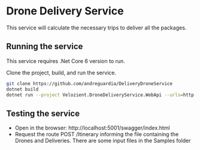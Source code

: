 # Drone Delivery Service
This service will calculate the necessary trips to deliver all the packages.

## Running the service

This service requires .Net Core 6 version to run.

Clone the project, build, and run the service.

```sh
git clone https://github.com/andreguardia/DeliveryDroneService
dotnet build
dotnet run --project Velozient.DroneDeliveryService.WebApi --urls=http://localhost:5001/
```

## Testing the service

- Open in the browser: http://localhost:5001/swagger/index.html
- Request the route POST /Itinerary informing the file containing the Drones and Deliveries. There are some input files in the Samples folder
